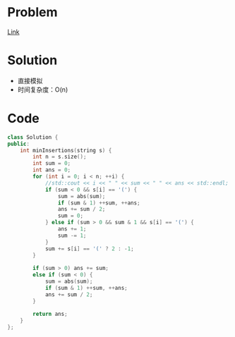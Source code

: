 # Problem
[Link](https://leetcode-cn.com/problems/minimum-insertions-to-balance-a-parentheses-string/)

# Solution
* 直接模拟
* 时间复杂度：O(n)

# Code
```cpp
class Solution {
public:
    int minInsertions(string s) {
        int n = s.size();
        int sum = 0;
        int ans = 0;
        for (int i = 0; i < n; ++i) {
            //std::cout << i << " " << sum << " " << ans << std::endl;
            if (sum < 0 && s[i] == '(') {
                sum = abs(sum);    
                if (sum & 1) ++sum, ++ans;
                ans += sum / 2;
                sum = 0;
            } else if (sum > 0 && sum & 1 && s[i] == '(') {
                ans += 1;
                sum -= 1;
            }
            sum += s[i] == '(' ? 2 : -1;
        }        
        
        if (sum > 0) ans += sum;
        else if (sum < 0) {
            sum = abs(sum);
            if (sum & 1) ++sum, ++ans;
            ans += sum / 2;
        }
        
        return ans;
    }
};
```
